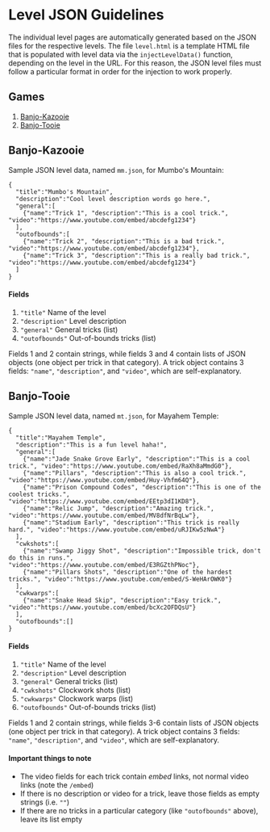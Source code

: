 # Level JSON Guidelines
The individual level pages are automatically generated based on the JSON files for the respective levels.
The file `level.html` is a template HTML file that is populated with level data via the `injectLevelData()` function, depending on the level in the URL.
For this reason, the JSON level files must follow a particular format in order for the injection to work properly.  

## Games
1. [Banjo-Kazooie](#banjo-kazooie)
2. [Banjo-Tooie](#banjo-tooie)

## Banjo-Kazooie

Sample JSON level data, named `mm.json`, for Mumbo's Mountain:
```
{
  "title":"Mumbo's Mountain",
  "description":"Cool level description words go here.",
  "general":[
    {"name":"Trick 1", "description":"This is a cool trick.", "video":"https://www.youtube.com/embed/abcdefg1234"}
  ],
  "outofbounds":[
    {"name":"Trick 2", "description":"This is a bad trick.", "video":"https://www.youtube.com/embed/abcdefg1234"},
    {"name":"Trick 3", "description":"This is a really bad trick.", "video":"https://www.youtube.com/embed/abcdefg1234"}
  ]
}
```

#### Fields
1. `"title"` Name of the level
2. `"description"` Level description
3. `"general"` General tricks (list)
4. `"outofbounds"` Out-of-bounds tricks (list)  

Fields 1 and 2 contain strings, while fields 3 and 4 contain lists of JSON objects (one object per trick in that category).
A trick object contains 3 fields: `"name"`, `"description"`, and `"video"`, which are self-explanatory.

## Banjo-Tooie

Sample JSON level data, named `mt.json`, for Mayahem Temple:
```
{
  "title":"Mayahem Temple",
  "description":"This is a fun level haha!",
  "general":[
    {"name":"Jade Snake Grove Early", "description":"This is a cool trick.", "video":"https://www.youtube.com/embed/RaXh8aMmdG0"},
    {"name":"Pillars", "description":"This is also a cool trick.", "video":"https://www.youtube.com/embed/Huy-Vhfm64Q"},
    {"name":"Prison Compound Codes", "description":"This is one of the coolest tricks.", "video":"https://www.youtube.com/embed/EEtp3dI1KD8"},
    {"name":"Relic Jump", "description":"Amazing trick.", "video":"https://www.youtube.com/embed/MV8dfNrBqLw"},
    {"name":"Stadium Early", "description":"This trick is really hard.", "video":"https://www.youtube.com/embed/uRJIKw5zNwA"}
  ],
  "cwkshots":[
    {"name":"Swamp Jiggy Shot", "description":"Impossible trick, don't do this in runs.", "video":"https://www.youtube.com/embed/E3RGZthPNoc"},
    {"name":"Pillars Shots", "description":"One of the hardest tricks.", "video":"https://www.youtube.com/embed/S-WeHArOWK0"}
  ],
  "cwkwarps":[
    {"name":"Snake Head Skip", "description":"Easy trick.", "video":"https://www.youtube.com/embed/bcXc2OFDQsU"}
  ],
  "outofbounds":[]
}
```  

#### Fields
1. `"title"` Name of the level
2. `"description"` Level description
3. `"general"` General tricks (list)
4. `"cwkshots"` Clockwork shots (list)
5. `"cwkwarps"` Clockwork warps (list)
6. `"outofbounds"` Out-of-bounds tricks (list)  

Fields 1 and 2 contain strings, while fields 3-6 contain lists of JSON objects (one object per trick in that category).
A trick object contains 3 fields: `"name"`, `"description"`, and `"video"`, which are self-explanatory.

#### Important things to note
- The video fields for each trick contain *embed* links, not normal video links (note the `/embed`)
- If there is no description or video for a trick, leave those fields as empty strings (i.e. `""`)
- If there are no tricks in a particular category (like `"outofbounds"` above), leave its list empty
